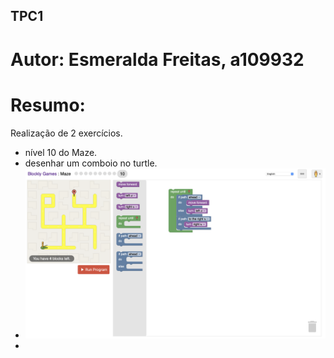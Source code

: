 ## TPC1 
# Autor: Esmeralda Freitas, a109932
# Resumo:
Realização de 2 exercícios.
- nível 10 do Maze.
- desenhar um comboio no turtle.
- ![foto](nivel10mazeEsmeralda.png)
- 
